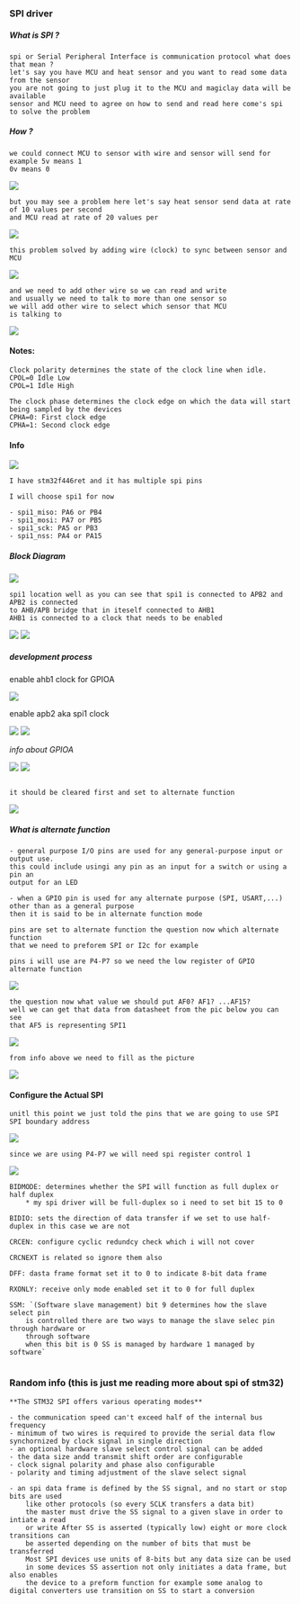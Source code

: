 ### SPI driver

##### What is SPI ?

```
spi or Serial Peripheral Interface is communication protocol what does that mean ?
let's say you have MCU and heat sensor and you want to read some data from the sensor
you are not going to just plug it to the MCU and magiclay data will be available
sensor and MCU need to agree on how to send and read here come's spi to solve the problem
```

##### How ?

```
we could connect MCU to sensor with wire and sensor will send for example 5v means 1
0v means 0
```

![](./pics/spi_protocol_construct.png)

````
but you may see a problem here let's say heat sensor send data at rate of 10 values per second
and MCU read at rate of 20 values per
````

![](./pics/spi_timing_problem.jpg)

```
this problem solved by adding wire (clock) to sync between sensor and MCU
```

![](./pics/spi_clock.png)

```
and we need to add other wire so we can read and write
and usually we need to talk to more than one sensor so 
we will add other wire to select which sensor that MCU
is talking to
```

![](./pics/spi_theory_done.png)


#### Notes:

```
Clock polarity determines the state of the clock line when idle.
CPOL=0 Idle Low
CPOL=1 Idle High
```

````
The clock phase determines the clock edge on which the data will start
being sampled by the devices
CPHA=0: First clock edge
CPHA=1: Second clock edge
````

#### Info

![](./pics/board_pinout.png)

```
I have stm32f446ret and it has multiple spi pins

I will choose spi1 for now

- spi1_miso: PA6 or PB4
- spi1_mosi: PA7 or PB5
- spi1_sck: PA5 or PB3
- spi1_nss: PA4 or PA15

```

##### Block Diagram

![](./pics/block_diagram.png)

````
spi1 location well as you can see that spi1 is connected to APB2 and APB2 is connected
to AHB/APB bridge that in iteself connected to AHB1
AHB1 is connected to a clock that needs to be enabled
````

![](./pics/block_diagram_spi1.png)
![](./pics/why_enable_clocks.png)

##### development process

enable ahb1 clock for GPIOA

![](./pics/enable_gpio_clock.png)

enable apb2 aka spi1 clock

![](./pics/enable_apb2_spi_clock.png)
![](./pics/enable_apb2_spi_clock_set.png)


*info about GPIOA*

![](./pics/set_gpioa.png)
![](./pics/set_gpioa_moder.png)

```

it should be cleared first and set to alternate function

```
![](./pics/clear_gpioa_moder.png)

##### *What is alternate function*

```
- general purpose I/O pins are used for any general-purpose input or output use.
this could include usingi any pin as an input for a switch or using a pin an
output for an LED

- when a GPIO pin is used for any alternate purpose (SPI, USART,...) other than as a general purpose
then it is said to be in alternate function mode
```

```
pins are set to alternate function the question now which alternate function
that we need to preforem SPI or I2c for example

pins i will use are P4-P7 so we need the low register of GPIO alternate function
```

![](./pics/alternate_low_register.png)

```
the question now what value we should put AF0? AF1? ...AF15?
well we can get that data from datasheet from the pic below you can see
that AF5 is representing SPI1
```

![](./pics/alternate_function_map.png)

````
from info above we need to fill as the picture
````

![](./pics/alternate_function_set.png)


#### Configure the Actual SPI

````
unitl this point we just told the pins that we are going to use SPI
SPI boundary address
````

![](./pics/spi_boundary_address.png)

````
since we are using P4-P7 we will need spi register control 1
````

![](./pics/spi_cr1.png)


````
BIDMODE: determines whether the SPI will function as full duplex or half duplex
	* my spi driver will be full-duplex so i need to set bit 15 to 0

BIDIO: sets the direction of data transfer if we set to use half-duplex in this case we are not

CRCEN: configure cyclic redundcy check which i will not cover

CRCNEXT is related so ignore them also

DFF: dasta frame format	set it to 0 to indicate 8-bit data frame

RXONLY: receive only mode enabled set it to 0 for full duplex

SSM: `(Software slave management) bit 9 determines how the slave select pin
	is controlled there are two ways to manage the slave selec pin through hardware or
	through software
	when this bit is 0 SS is managed by hardware 1 managed by software`


````

### Random info (this is just me reading more about spi of stm32)

```
**The STM32 SPI offers various operating modes**

- the communication speed can't exceed half of the internal bus frequency
- minimum of two wires is required to provide the serial data flow synchornized by clock signal in single direction
- an optional hardware slave select control signal can be added
- the data size andd transmit shift order are configurable
- clock signal polarity and phase also configurable
- polarity and timing adjustment of the slave select signal

- an spi data frame is defined by the SS signal, and no start or stop bits are used
	like other protocols (so every SCLK transfers a data bit)
	the master must drive the SS signal to a given slave in order to intiate a read
	or write After SS is asserted (typically low) eight or more clock transitions can
	be asserted depending on the number of bits that must be transferred
	Most SPI devices use units of 8-bits but any data size can be used
	in some devices SS assertion not only initiates a data frame, but also enables
	the device to a preform function for example some analog to digital converters use transition on SS to start a conversion
```
